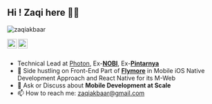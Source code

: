 ## Hi ! Zaqi here 👋🏼

<p align="left"> <img src="https://komarev.com/ghpvc/?username=zaqiakbaar" alt="zaqiakbaar" /></p>
<a href="https://linkedin.com/in/zaqi-akbar">
  <img align="left" alt="zaqi_linkedin" width="22px" src="https://cdn.jsdelivr.net/npm/simple-icons@v3/icons/linkedin.svg" />
</a>
<a href="https://instagram.com/zaqiakbaar">
<img align="left" alt="zaqi_insta" width="22px" src="https://cdn.jsdelivr.net/npm/simple-icons@v3/icons/instagram.svg"/>
</a>

<br/>
<br/> 


- Technical Lead at [Photon](https://www.photon.com), Ex-<b>[NOBI](https://usenobi.com)</b>, Ex-<b>[Pintarnya](https://pintarnya.com)</b>
- 🔭 Side hustling on Front-End Part of <b>[Flymore](https://flymore.id)</b> in Mobile iOS Native Development Approach and React Native for its M-Web
- 💬 Ask or Discuss about <b>Mobile Development at Scale</b>
- 📫 How to reach me: zaqiakbaar@gmail.com
